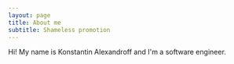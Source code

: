 ```yaml
---
layout: page
title: About me
subtitle: Shameless promotion
---
```


Hi! My name is Konstantin Alexandroff and I'm a software engineer.